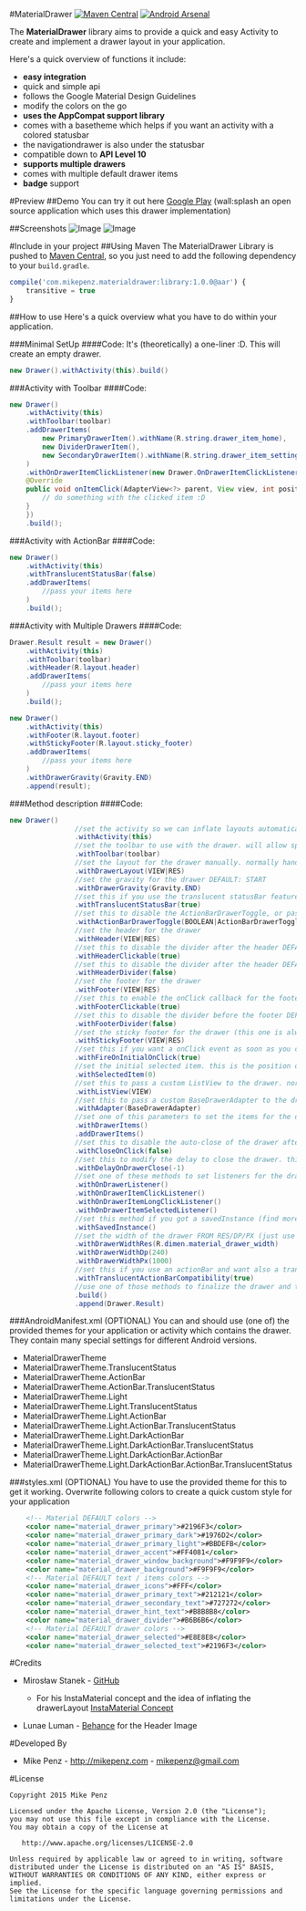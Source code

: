 #MaterialDrawer  [![Maven Central](https://maven-badges.herokuapp.com/maven-central/com.mikepenz.materialdrawer/library/badge.svg?style=flat)](https://maven-badges.herokuapp.com/maven-central/com.mikepenz.materialdrawer/library) [![Android Arsenal](https://img.shields.io/badge/Android%20Arsenal-MaterialDrawer-brightgreen.svg?style=flat)](https://android-arsenal.com/details/1/1526)

The **MaterialDrawer** library aims to provide a quick and easy Activity to create and implement a drawer layout in your application.

Here's a quick overview of functions it include:

- **easy integration**
- quick and simple api
- follows the Google Material Design Guidelines
- modify the colors on the go
- **uses the AppCompat support library**
- comes with a basetheme which helps if you want an activity with a colored statusbar
- the navigationdrawer is also under the statusbar
- compatible down to **API Level 10**
- **supports multiple drawers**
- comes with multiple default drawer items
- **badge** support


#Preview
##Demo
You can try it out here [Google Play](https://play.google.com/store/apps/details?id=com.mikepenz.unsplash) (wall:splash an open source application which uses this drawer implementation)

##Screenshots
![Image](https://raw.githubusercontent.com/mikepenz/MaterialDrawer/master/DEV/screenshots/screenshot1_small.png)
![Image](https://raw.githubusercontent.com/mikepenz/MaterialDrawer/master/DEV/screenshots/screenshot2_small.png)


#Include in your project
##Using Maven
The MaterialDrawer Library is pushed to [Maven Central](http://search.maven.org/#search|ga|1|g%3A%22com.mikepenz.materialdrawer%22), so you just need to add the following dependency to your `build.gradle`.

```javascript
compile('com.mikepenz.materialdrawer:library:1.0.0@aar') {
	transitive = true
}
```

##How to use
Here's a quick overview what you have to do within your application.

###Minimal SetUp
####Code:
It's (theoretically) a one-liner :D. This will create an empty drawer.
```java
new Drawer().withActivity(this).build()
```


###Activity with Toolbar
####Code:
```java
new Drawer()
    .withActivity(this)
    .withToolbar(toolbar)
    .addDrawerItems(
	    new PrimaryDrawerItem().withName(R.string.drawer_item_home),
	    new DividerDrawerItem(),
	    new SecondaryDrawerItem().withName(R.string.drawer_item_settings)
    )
    .withOnDrawerItemClickListener(new Drawer.OnDrawerItemClickListener() {
    @Override
    public void onItemClick(AdapterView<?> parent, View view, int position, long id, IDrawerItem drawerItem) {
    	// do something with the clicked item :D
    }
    })
    .build();
```

###Activity with ActionBar
####Code:
```java
new Drawer()
	.withActivity(this)
	.withTranslucentStatusBar(false)
	.addDrawerItems(
		//pass your items here
	)
	.build();
```

###Activity with Multiple Drawers
####Code:
```java
Drawer.Result result = new Drawer()
	.withActivity(this)
	.withToolbar(toolbar)
	.withHeader(R.layout.header)
	.addDrawerItems(
		//pass your items here
	)
	.build();

new Drawer()
	.withActivity(this)
    .withFooter(R.layout.footer)
    .withStickyFooter(R.layout.sticky_footer)
    .addDrawerItems(
    	//pass your items here
    )
    .withDrawerGravity(Gravity.END)
    .append(result);
```

###Method description
####Code:
```java
new Drawer()
                //set the activity so we can inflate layouts automatically
                .withActivity(this)
                //set the toolbar to use with the drawer. will allow special stuff like ActionBarDrawerToggle
                .withToolbar(toolbar)
                //set the layout for the drawer manually. normally handled by the library
                .withDrawerLayout(VIEW|RES)
                //set the gravity for the drawer DEFAULT: START
                .withDrawerGravity(Gravity.END)
                //set this if you use the translucent statusBar feature DEFAULT: true
                .withTranslucentStatusBar(true)
                //set this to disable the ActionBarDrawerToggle, or pass a custom ActionBarDrawerToggle DEFAULT: true
                .withActionBarDrawerToggle(BOOLEAN|ActionBarDrawerToggle)
                //set the header for the drawer
                .withHeader(VIEW|RES)
                //set this to disable the divider after the header DEFAULT: true
                .withHeaderClickable(true)
                //set this to disable the divider after the header DEFAULT: true
                .withHeaderDivider(false)
                //set the footer for the drawer
                .withFooter(VIEW|RES)
                //set this to enable the onClick callback for the footer
                .withFooterClickable(true)
                //set this to disable the divider before the footer DEFAULT: true
                .withFooterDivider(false)
                //set the sticky footer for the drawer (this one is always visible)
                .withStickyFooter(VIEW|RES)
                //set this if you want a onClick event as soon as you call .build() for the initial set DEFAULT: false
                .withFireOnInitialOnClick(true)
                //set the initial selected item. this is the position of the item. NOT the identifier
                .withSelectedItem(0)
                //set this to pass a custom ListView to the drawer. normally handled by the library
                .withListView(VIEW)
                //set this to pass a custom BaseDrawerAdapter to the drawer. normally handled by the library
                .withAdapter(BaseDrawerAdapter)
                //set one of this parameters to set the items for the drawer. not required if you pass your own adapter or even your own listView
                .withDrawerItems()
                .addDrawerItems()
                //set this to disable the auto-close of the drawer after onClick DEFAULT: true
                .withCloseOnClick(false)
                //set this to modify the delay to close the drawer. this is a "hack" to prevent lag after onClick DEFAULT: 150 / DISABLE: -1
                .withDelayOnDrawerClose(-1)
                //set one of these methods to set listeners for the drawer
                .withOnDrawerListener()
                .withOnDrawerItemClickListener()
                .withOnDrawerItemLongClickListener()
                .withOnDrawerItemSelectedListener()
                //set this method if you got a savedInstance (find more details in the sample application)
                .withSavedInstance()
                //set the width of the drawer FROM RES/DP/PX (just use one)
                .withDrawerWidthRes(R.dimen.material_drawer_width)
                .withDrawerWidthDp(240)
                .withDrawerWidthPx(1000)
                //set this if you use an actionBar and want also a translucent statusBar (really rare scenario) DEFAULT: false
                .withTranslucentActionBarCompatibility(true)
                //use one of those methods to finalize the drawer and to build it. append to add a second drawer to an existing drawer
                .build()
                .append(Drawer.Result)
```

###AndroidManifest.xml (OPTIONAL)
You can and should use (one of) the provided themes for your application or activity which contains the drawer. They contain many special settings for different Android versions.

- MaterialDrawerTheme
- MaterialDrawerTheme.TranslucentStatus
- MaterialDrawerTheme.ActionBar
- MaterialDrawerTheme.ActionBar.TranslucentStatus
- MaterialDrawerTheme.Light
- MaterialDrawerTheme.Light.TranslucentStatus
- MaterialDrawerTheme.Light.ActionBar
- MaterialDrawerTheme.Light.ActionBar.TranslucentStatus
- MaterialDrawerTheme.Light.DarkActionBar
- MaterialDrawerTheme.Light.DarkActionBar.TranslucentStatus
- MaterialDrawerTheme.Light.DarkActionBar.ActionBar
- MaterialDrawerTheme.Light.DarkActionBar.ActionBar.TranslucentStatus
  


###styles.xml (OPTIONAL)
You have to use the provided theme for this to get it working.
Overwrite following colors to create a quick custom style for your application
```xml
	<!-- Material DEFAULT colors -->
    <color name="material_drawer_primary">#2196F3</color>
    <color name="material_drawer_primary_dark">#1976D2</color>
    <color name="material_drawer_primary_light">#BBDEFB</color>
    <color name="material_drawer_accent">#FF4081</color>
    <color name="material_drawer_window_background">#F9F9F9</color>
    <color name="material_drawer_background">#F9F9F9</color>
    <!-- Material DEFAULT text / items colors -->
    <color name="material_drawer_icons">#FFF</color>
    <color name="material_drawer_primary_text">#212121</color>
    <color name="material_drawer_secondary_text">#727272</color>
    <color name="material_drawer_hint_text">#B8B8B8</color>
    <color name="material_drawer_divider">#B6B6B6</color>
    <!-- Material DEFAULT drawer colors -->
    <color name="material_drawer_selected">#E8E8E8</color>
    <color name="material_drawer_selected_text">#2196F3</color>
```

#Credits

- Mirosław Stanek - [GitHub](https://github.com/frogermcs)
	- For his InstaMaterial concept and the idea of inflating the drawerLayout [InstaMaterial Concept](http://frogermcs.github.io/InstaMaterial-concept-part-7-navigation-drawer/)

- Lunae Luman - [Behance](https://www.behance.net/gallery/18526001/Material-Wallpaper) for the Header Image

#Developed By

* Mike Penz - http://mikepenz.com - <mikepenz@gmail.com>


#License

    Copyright 2015 Mike Penz

    Licensed under the Apache License, Version 2.0 (the "License");
    you may not use this file except in compliance with the License.
    You may obtain a copy of the License at

       http://www.apache.org/licenses/LICENSE-2.0

    Unless required by applicable law or agreed to in writing, software
    distributed under the License is distributed on an "AS IS" BASIS,
    WITHOUT WARRANTIES OR CONDITIONS OF ANY KIND, either express or implied.
    See the License for the specific language governing permissions and
    limitations under the License.
